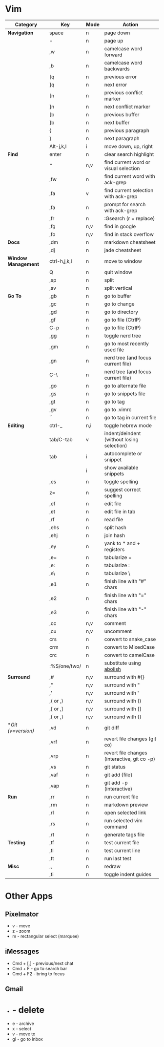 Vim
=====

| Category              | Key          | Mode | Action
| -------------------   | -----------  | ---- | ---------
| **Navigation**        | space        | n    | page down
|                       | -            | n    | page up
|                       | ,w           | n    | camelcase word forward
|                       | ,b           | n    | camelcase word backwards
|                       | [q           | n    | previous error
|                       | ]q           | n    | next error
|                       | [n           | n    | previous conflict marker
|                       | ]n           | n    | next conflict marker
|                       | [b           | n    | previous buffer
|                       | ]b           | n    | next buffer
|                       | {            | n    | previous paragraph
|                       | }            | n    | next paragraph
|                       | Alt-j,k,l    | i    | move down, up, right
| **Find**              | enter        | n    | clear search highlight
|                       | *            | n,v  | find current word or visual selection
|                       | ,fw          | n    | find current word with ack-grep
|                       | ,fa          | v    | find current selection with ack-grep
|                       | ,fa          | n    | prompt for search with ack-grep
|                       | ,fr          | n    | :Gsearch (r = replace)
|                       | ,fg          | n,v  | find in google
|                       | ,fo          | n,v  | find in stack overflow
| **Docs**              | ,dm          | n    | markdown cheatsheet
|                       | ,dj          | n    | jade cheatsheet
| **Window Management** | ctrl-h,j,k,l | n    | move to window
|                       | Q            | n    | quit window
|                       | ,sp          | n    | split
|                       | ,sv          | n    | split vertical
| **Go To**             | ,gb          | n    | go to buffer
|                       | ,gc          | n    | go to change
|                       | ,gd          | n    | go to directory
|                       | ,gf          | n    | go to file (CtrlP)
|                       | C-p          | n    | go to file (CtrlP)
|                       | ,gg          | n    | toggle nerd tree
|                       | ,gm          | n    | go to most recently used file
|                       | ,gn          | n    | nerd tree (and focus current file)
|                       | C-\          | n    | nerd tree (and focus current file)
|                       | ,go          | n    | go to alternate file
|                       | ,gs          | n    | go to snippets file
|                       | ,gt          | n    | go to tag
|                       | ,gv          | n    | go to .vimrc
|                       | ``           | n    | go to tag in current file
| **Editing**           | ctrl-_       | n,i  | toggle hebrew mode
|                       | tab/C-tab    | v    | indent/deindent (without losing selection)
|                       | tab          | i    | autocomplete or snippet
|                       | <c-t>        | i    | show available snippets
|                       | ,es          | n    | toggle spelling
|                       | z=           | n    | suggest correct spelling
|                       | ,ef          | n    | edit file
|                       | ,et          | n    | edit file in tab
|                       | ,rf          | n    | read file
|                       | ,ehs         | n    | split hash
|                       | ,ehj         | n    | join hash
|                       | ,ey          | n    | yank to * and + registers
|                       | ,e=          | n    | tabularize =
|                       | ,e:          | n    | tabularize :
|                       | ,e\          | n    | tabularize \                                                     |
|                       | ,e1          | n    | finish line with "#" chars
|                       | ,e2          | n    | finish line with "=" chars
|                       | ,e3          | n    | finish line with "-" chars
|                       | ,cc          | n,v  | comment
|                       | ,cu          | n,v  | uncomment
|                       | crs          | n    | convert to snake_case
|                       | crm          | n    | convert to MixedCase
|                       | crc          | n    | convert to camelCase
|                       | :%S/one/two/ | n    | substitute using [abolish](https://github.com/tpope/vim-abolish)
| **Surround**          | ,#           | n,v  | surround with #{}
|                       | ,"           | n,v  | surround with "
|                       | ,'           | n,v  | surround with '
|                       | ,( or ,)     | n,v  | surround with ()
|                       | ,[ or ,]     | n,v  | surround with []
|                       | ,{ or ,}     | n,v  | surround with {}
| **Git (v=version)*    | ,vd          | n    | git diff
|                       | ,vrf         | n    | revert file changes (git co)
|                       | ,vrp         | n    | revert file changes (interactive, git co -p)
|                       | ,vs          | n    | git status
|                       | ,vaf         | n    | git add {file}
|                       | ,vap         | n    | git add -p (interactive)
| **Run**               | ,rr          | n    | run current file
|                       | ,rm          | n    | markdown preview
|                       | ,rl          | n    | open selected link
|                       | ,rs          | n    | run selected vim command
|                       | ,rt          | n    | generate tags file
| **Testing**           | ,tf          | n    | test current file
|                       | ,tl          | n    | test current line
|                       | ,tt          | n    | run last test
| **Misc**              | ,,           | n    | redraw
|                       | ,ti          | n    | toggle indent guides


Other Apps
==========

Pixelmator
----------
* v - move
* z - zoom
* m - rectangular select (marquee)

iMessages
----------

* Cmd + [,] - previous/next chat
* Cmd + F - go to search bar
* Cmd + F2 - bring to focus

Gmail
----------

* # - delete
* e - archive
* x - select
* v - move to
* gi - go to inbox
